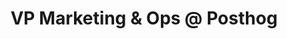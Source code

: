 ---
draft: false
name: "Charles Cook"
title: "VP Marketing & Ops @ Posthog"
socialUrl: "http://charlescook.me/"
companyUrl: "https://posthog.com/"
quote: "Been here 20 min and already folks are sharing great advice."
avatar: {
    src: "https://avatars.githubusercontent.com/u/70321811?v=4",
    alt: "Charles"
}
publishDate: "2022-11-09 15:39"
---